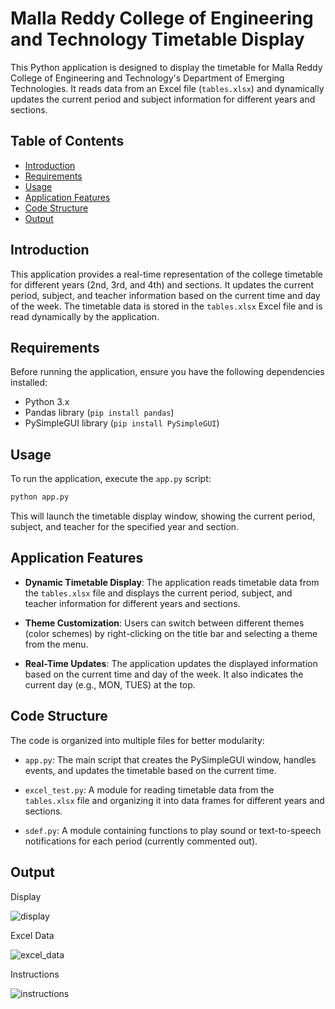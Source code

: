 # Malla Reddy College of Engineering and Technology Timetable Display

This Python application is designed to display the timetable for Malla Reddy College of Engineering and Technology's Department of Emerging Technologies. It reads data from an Excel file (`tables.xlsx`) and dynamically updates the current period and subject information for different years and sections.

## Table of Contents

- [Introduction](#introduction)
- [Requirements](#requirements)
- [Usage](#usage)
- [Application Features](#application-features)
- [Code Structure](#code-structure)
- [Output](#output)

## Introduction

This application provides a real-time representation of the college timetable for different years (2nd, 3rd, and 4th) and sections. It updates the current period, subject, and teacher information based on the current time and day of the week. The timetable data is stored in the `tables.xlsx` Excel file and is read dynamically by the application.

## Requirements

Before running the application, ensure you have the following dependencies installed:

- Python 3.x
- Pandas library (`pip install pandas`)
- PySimpleGUI library (`pip install PySimpleGUI`)

## Usage

To run the application, execute the `app.py` script:

```bash
python app.py
```

This will launch the timetable display window, showing the current period, subject, and teacher for the specified year and section.

## Application Features

- **Dynamic Timetable Display**: The application reads timetable data from the `tables.xlsx` file and displays the current period, subject, and teacher information for different years and sections.

- **Theme Customization**: Users can switch between different themes (color schemes) by right-clicking on the title bar and selecting a theme from the menu.

- **Real-Time Updates**: The application updates the displayed information based on the current time and day of the week. It also indicates the current day (e.g., MON, TUES) at the top.

## Code Structure

The code is organized into multiple files for better modularity:

- `app.py`: The main script that creates the PySimpleGUI window, handles events, and updates the timetable based on the current time.

- `excel_test.py`: A module for reading timetable data from the `tables.xlsx` file and organizing it into data frames for different years and sections.

- `sdef.py`: A module containing functions to play sound or text-to-speech notifications for each period (currently commented out).

## Output

Display

![display](https://github.com/Praveen880890/Mrcet_time_table/assets/76040957/7726b31a-c2c2-4707-ae74-e217481b6a36)

Excel Data

![excel_data](https://github.com/Praveen880890/Mrcet_time_table/assets/76040957/b6056d3a-5656-4f33-8aa6-b673f15ec213)

Instructions

![instructions](https://github.com/Praveen880890/Mrcet_time_table/assets/76040957/35ee8f08-c9ee-4c20-9ad6-9fed84b61d98)

